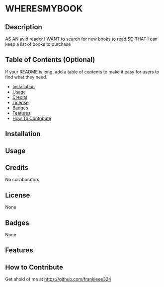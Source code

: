 # WHERESMYBOOK


## Description
AS AN avid reader
I WANT to search for new books to read
SO THAT I can keep a list of books to purchase


## Table of Contents (Optional)

If your README is long, add a table of contents to make it easy for users to find what they need.

- [Installation](#installation)
- [Usage](#usage)
- [Credits](#credits)
- [License](#license)
- [Badges](#badges)
- [Features](#features)
- [How To Contribute](#How_To_Contribute)


## Installation



## Usage


 

## Credits

No collaborators

## License

None

## Badges

None

## Features



## How to Contribute

Get ahold of me at https://github.com/frankieee324
